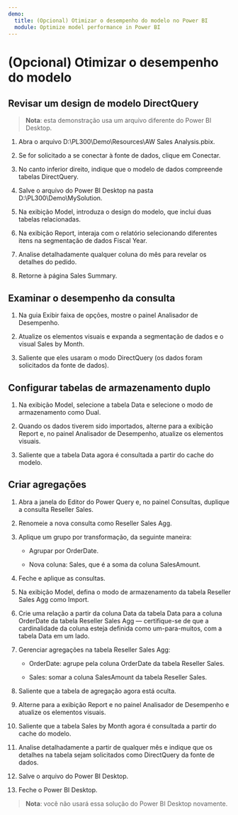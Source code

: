 ```yaml
---
demo:
  title: (Opcional) Otimizar o desempenho do modelo no Power BI
  module: Optimize model performance in Power BI
---
```


# (Opcional) Otimizar o desempenho do modelo

## Revisar um design de modelo DirectQuery

> **Nota**: esta demonstração usa um arquivo diferente do Power BI Desktop.

1. Abra o arquivo D:\PL300\Demo\Resources\AW Sales Analysis.pbix.

1. Se for solicitado a se conectar à fonte de dados, clique em Conectar.

1. No canto inferior direito, indique que o modelo de dados compreende tabelas DirectQuery.

1. Salve o arquivo do Power BI Desktop na pasta D:\PL300\Demo\MySolution.

1. Na exibição Model, introduza o design do modelo, que inclui duas tabelas relacionadas.

1. Na exibição Report, interaja com o relatório selecionando diferentes itens na segmentação de dados Fiscal Year.

1. Analise detalhadamente qualquer coluna do mês para revelar os detalhes do pedido.

1. Retorne à página Sales Summary.

## Examinar o desempenho da consulta

1. Na guia Exibir faixa de opções, mostre o painel Analisador de Desempenho.

1. Atualize os elementos visuais e expanda a segmentação de dados e o visual Sales by Month.

1. Saliente que eles usaram o modo DirectQuery (os dados foram solicitados da fonte de dados).

## Configurar tabelas de armazenamento duplo

1. Na exibição Model, selecione a tabela Data e selecione o modo de armazenamento como Dual.

1. Quando os dados tiverem sido importados, alterne para a exibição Report e, no painel Analisador de Desempenho, atualize os elementos visuais.

1. Saliente que a tabela Data agora é consultada a partir do cache do modelo.

## Criar agregações

1. Abra a janela do Editor do Power Query e, no painel Consultas, duplique a consulta Reseller Sales.

1. Renomeie a nova consulta como Reseller Sales Agg.

1. Aplique um grupo por transformação, da seguinte maneira:

    - Agrupar por OrderDate.

    - Nova coluna: Sales, que é a soma da coluna SalesAmount.

1. Feche e aplique as consultas.

1. Na exibição Model, defina o modo de armazenamento da tabela Reseller Sales Agg como Import.

1. Crie uma relação a partir da coluna Data da tabela Data para a coluna OrderDate da tabela Reseller Sales Agg — certifique-se de que a cardinalidade da coluna esteja definida como um-para-muitos, com a tabela Data em um lado.

1. Gerenciar agregações na tabela Reseller Sales Agg:

    - OrderDate: agrupe pela coluna OrderDate da tabela Reseller Sales.

    - Sales: somar a coluna SalesAmount da tabela Reseller Sales.

1. Saliente que a tabela de agregação agora está oculta.

1. Alterne para a exibição Report e no painel Analisador de Desempenho e atualize os elementos visuais.

1. Saliente que a tabela Sales by Month agora é consultada a partir do cache do modelo.

1. Analise detalhadamente a partir de qualquer mês e indique que os detalhes na tabela sejam solicitados como DirectQuery da fonte de dados.

1. Salve o arquivo do Power BI Desktop.

1. Feche o Power BI Desktop.

> **Nota**: você não usará essa solução do Power BI Desktop novamente.
